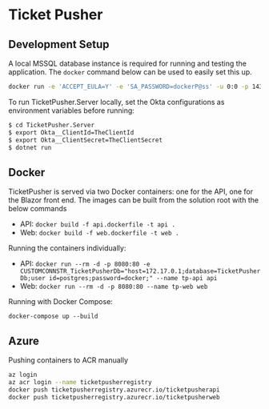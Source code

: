 # Ticket Pusher

## Development Setup

A local MSSQL database instance is required for running and testing the application. The `docker` command below can be used to easily set this up.

```sh
docker run -e 'ACCEPT_EULA=Y' -e 'SA_PASSWORD=dockerP@ss' -u 0:0 -p 1433:1433 --name tp-sql -v $HOME/dockervolumes/TicketPusherSQL:/var/opt/mssql -d mcr.microsoft.com/mssql/server
```

To run TicketPusher.Server locally, set the Okta configurations as environment variables before running:

```sh
$ cd TicketPusher.Server
$ export Okta__ClientId=TheClientId
$ export Okta__ClientSecret=TheClientSecret
$ dotnet run
```

## Docker

TicketPusher is served via two Docker containers: one for the API, one for the Blazor front end. The images can be built from the solution root with the below commands

- API: `docker build -f api.dockerfile -t api .`
- Web: `docker build -f web.dockerfile -t web .`

Running the containers individually:

- API: `docker run --rm -d -p 8080:80 -e CUSTOMCONNSTR_TicketPusherDb="host=172.17.0.1;database=TicketPusherDb;user id=postgres;password=docker;" --name tp-api api`
- Web: `docker run --rm -d -p 8080:80 --name tp-web web`

Running with Docker Compose:

`docker-compose up --build`

## Azure

Pushing containers to ACR manually

```sh
az login
az acr login --name ticketpusherregistry
docker push ticketpusherregistry.azurecr.io/ticketpusherapi
docker push ticketpusherregistry.azurecr.io/ticketpusherweb
```